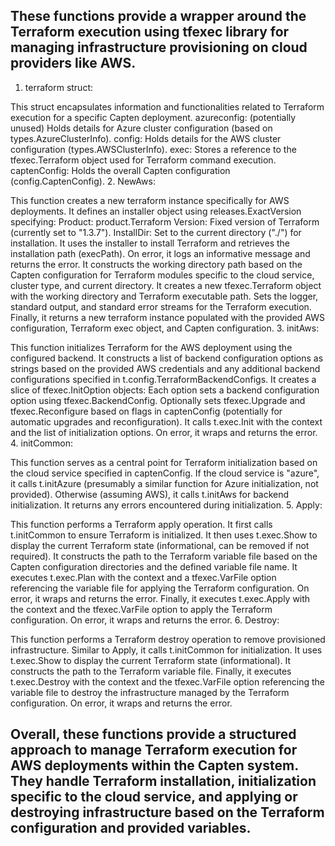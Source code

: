 ## These functions provide a wrapper around the Terraform execution using tfexec library for managing infrastructure provisioning on cloud providers like AWS.

1. terraform struct:

This struct encapsulates information and functionalities related to Terraform execution for a specific Capten deployment.
azureconfig: (potentially unused) Holds details for Azure cluster configuration (based on types.AzureClusterInfo).
config: Holds details for the AWS cluster configuration (types.AWSClusterInfo).
exec: Stores a reference to the tfexec.Terraform object used for Terraform command execution.
captenConfig: Holds the overall Capten configuration (config.CaptenConfig).
2. NewAws:

This function creates a new terraform instance specifically for AWS deployments.
It defines an installer object using releases.ExactVersion specifying:
Product: product.Terraform
Version: Fixed version of Terraform (currently set to "1.3.7").
InstallDir: Set to the current directory ("./") for installation.
It uses the installer to install Terraform and retrieves the installation path (execPath). On error, it logs an informative message and returns the error.
It constructs the working directory path based on the Capten configuration for Terraform modules specific to the cloud service, cluster type, and current directory.
It creates a new tfexec.Terraform object with the working directory and Terraform executable path. Sets the logger, standard output, and standard error streams for the Terraform execution.
Finally, it returns a new terraform instance populated with the provided AWS configuration, Terraform exec object, and Capten configuration.
3. initAws:

This function initializes Terraform for the AWS deployment using the configured backend.
It constructs a list of backend configuration options as strings based on the provided AWS credentials and any additional backend configurations specified in t.config.TerraformBackendConfigs.
It creates a slice of tfexec.InitOption objects:
Each option sets a backend configuration option using tfexec.BackendConfig.
Optionally sets tfexec.Upgrade and tfexec.Reconfigure based on flags in captenConfig (potentially for automatic upgrades and reconfiguration).
It calls t.exec.Init with the context and the list of initialization options. On error, it wraps and returns the error.
4. initCommon:

This function serves as a central point for Terraform initialization based on the cloud service specified in captenConfig.
If the cloud service is "azure", it calls t.initAzure (presumably a similar function for Azure initialization, not provided).
Otherwise (assuming AWS), it calls t.initAws for backend initialization.
It returns any errors encountered during initialization.
5. Apply:

This function performs a Terraform apply operation.
It first calls t.initCommon to ensure Terraform is initialized.
It then uses t.exec.Show to display the current Terraform state (informational, can be removed if not required).
It constructs the path to the Terraform variable file based on the Capten configuration directories and the defined variable file name.
It executes t.exec.Plan with the context and a tfexec.VarFile option referencing the variable file for applying the Terraform configuration. On error, it wraps and returns the error.
Finally, it executes t.exec.Apply with the context and the tfexec.VarFile option to apply the Terraform configuration. On error, it wraps and returns the error.
6. Destroy:

This function performs a Terraform destroy operation to remove provisioned infrastructure.
Similar to Apply, it calls t.initCommon for initialization.
It uses t.exec.Show to display the current Terraform state (informational).
It constructs the path to the Terraform variable file.
Finally, it executes t.exec.Destroy with the context and the tfexec.VarFile option referencing the variable file to destroy the infrastructure managed by the Terraform configuration. On error, it wraps and returns the error.

## Overall, these functions provide a structured approach to manage Terraform execution for AWS deployments within the Capten system. They handle Terraform installation, initialization specific to the cloud service, and applying or destroying infrastructure based on the Terraform configuration and provided variables. 